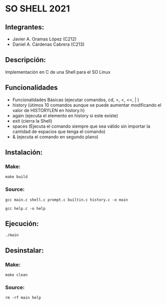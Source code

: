 # SO SHELL 2021
## Integrantes:
- Javier A. Oramas López (C212)
- Daniel A. Cárdenas Cabrera (C213)

## Descripción:
Implementación en C de una Shell para el SO Linux

## Funcionalidades
- Funcionalidades Básicas (ejecutar comandos, cd, >, <, <<, | )
- history (útimos 10 comandos aunque se puede aumentar modificando el valor de HISTORYLEN en history.h)
- again <num> (ejecuta el elemento <num> en history si este existe)
- exit (cierra la Shell)
- spaces (Ejecuta el comando siempre que sea válido sin importar la cantidad de espacios que tenga el comando)
- & (ejecuta el comando en segundo plano)

## Instalación:
### Make:
`make build`
### Source:
`gcc main.c shell.c prompt.c builtin.c history.c -o main`

`gcc help.c -o help`

## Ejecución:
`./main`

## Desinstalar:
### Make:
`make clean`

### Source:
`rm -rf main help`
